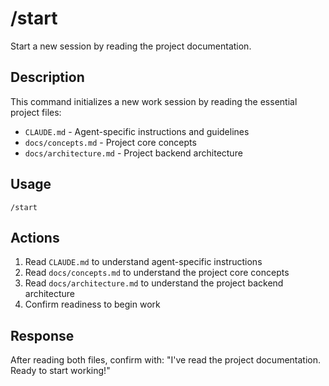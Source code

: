 # /start

Start a new session by reading the project documentation.

## Description

This command initializes a new work session by reading the essential project files:

- `CLAUDE.md` - Agent-specific instructions and guidelines
- `docs/concepts.md` - Project core concepts
- `docs/architecture.md` - Project backend architecture

## Usage

```
/start
```

## Actions

1. Read `CLAUDE.md` to understand agent-specific instructions
2. Read `docs/concepts.md` to understand the project core concepts
3. Read `docs/architecture.md` to understand the project backend architecture
4. Confirm readiness to begin work

## Response

After reading both files, confirm with:
"I've read the project documentation. Ready to start working!"
